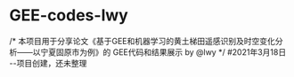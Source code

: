 # GEE-codes-lwy
/*
本项目用于分享论文《基于GEE和机器学习的黄土梯田遥感识别及时空变化分析——以宁夏固原市为例》的
GEE代码和结果展示
by @lwy
*/
#2021年3月18日 --项目创建，还未整理
